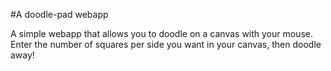 #A doodle-pad webapp

A simple webapp that allows you to doodle on a canvas with your mouse.
Enter the number of squares per side you want in your canvas, then doodle away!
